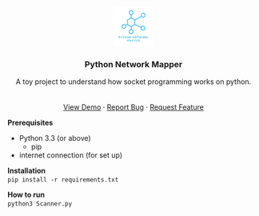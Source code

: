 <!-- PROJECT LOGO -->
<br />
<div align="center">
  <a href="https://github.com/CMMiraflor/Python-Port-Scanner">
    <img src="images/logo.png" alt="Logo" width="80" height="80">
  </a>

  <h3 align="center">Python Network Mapper</h3>

  <p align="center">
    A toy project to understand how socket programming works on python.
    <br />
    <br />
    <br />
    <a href="https://github.com/CMMiraflor/Python-Port-Scanner">View Demo</a>
    ·
    <a href="https://github.com/CMMiraflor/Python-Port-Scanner/issues">Report Bug</a>
    ·
    <a href="https://github.com/CMMiraflor/Python-Port-Scanner/issues">Request Feature</a>
  </p>
</div>

**Prerequisites**
- Python 3.3 (or above)
    - pip
- internet connection (for set up)

**Installation**
<br />
`pip install -r requirements.txt`

**How to run**
<br />
`python3 Scanner.py`
